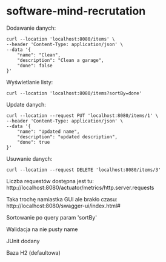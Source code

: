 # software-mind-recrutation

Dodawanie danych:
```
curl --location 'localhost:8080/items' \
--header 'Content-Type: application/json' \
--data '{
    "name": "Clean",
    "description": "Clean a garage",
    "done": false
}'
```

Wyświetlanie listy:
```
curl --location 'localhost:8080/items?sortBy=done'
```

Update danych:
```
curl --location --request PUT 'localhost:8080/items/1' \
--header 'Content-Type: application/json' \
--data '{
    "name": "Updated name",
    "description": "updated description",
    "done": true
}'
```

Usuwanie danych:
```
curl --location --request DELETE 'localhost:8080/items/3'
```

Liczba requestów dostępna jest tu:
http://localhost:8080/actuator/metrics/http.server.requests


Taka trochę namiastka GUI ale brakło czasu:
http://localhost:8080/swagger-ui/index.html#

Sortowanie po query param 'sortBy'

Walidacja na nie pusty name

JUnit dodany

Baza H2 (defaultowa)

